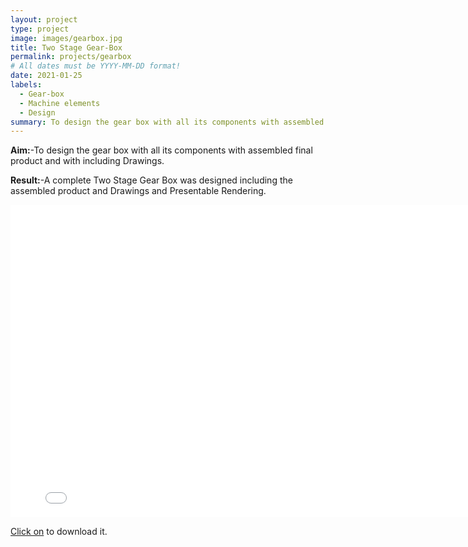 ```yaml
---
layout: project
type: project
image: images/gearbox.jpg
title: Two Stage Gear-Box
permalink: projects/gearbox
# All dates must be YYYY-MM-DD format!
date: 2021-01-25
labels:
  - Gear-box
  - Machine elements
  - Design
summary: To design the gear box with all its components with assembled final product and with including Drawings.
---
```


<b>Aim:</b>-To design the gear box with all its components with assembled final product and with including Drawings.

<b>Result:</b>-A complete Two Stage Gear Box was designed including the
assembled product and Drawings and Presentable Rendering.


<embed src="../images/montaj.pdf" width="800px" height="500px" />



<p> <a href="../images/gearboxproject.pdf" download>Click on</a> to download it.<p>

